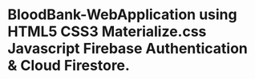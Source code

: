 # BloodBank-WebApplication using HTML5 CSS3 Materialize.css Javascript Firebase Authentication & Cloud Firestore. 
